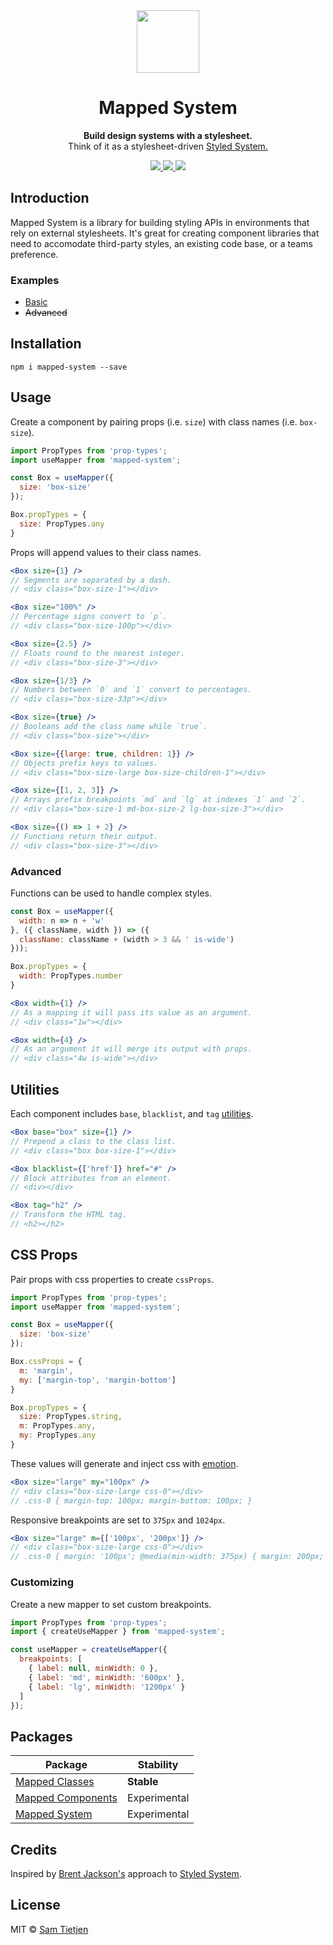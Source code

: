 <div align="center">
  <img src="https://tietjeninteractive.com/projects/mapped-system/mapped-system.svg" width="100px" />
</div>

<h1 align="center">Mapped System</h1>

<p align="center"><strong>Build design systems with a stylesheet.</strong><br/>Think of it as a stylesheet-driven <a href="https://styled-system.com">Styled System.</a></p>

<div align="center">
  <a href="https://www.npmjs.com/package/@samtietjen/mapped-system">
    <img src="https://img.shields.io/badge/npm-v0.2.2-black.svg">
  </a>
  <a href="https://nodejs.org/api/documentation.html#documentation_stability_index">
    <img src="https://img.shields.io/badge/stability-experimental-black.svg">
  </a>
  <a href="https://opensource.org/licenses/MIT">
    <img src="https://img.shields.io/badge/license-MIT-black.svg">
  </a>
</div>

## Introduction
Mapped System is a library for building styling APIs in environments that rely on external stylesheets. It's great for creating component libraries that need to accomodate third-party styles, an existing code base, or a teams preference. 

### Examples
- [Basic](https://codesandbox.io/s/mapped-system-basic-example-xcnbp)
- ~~Advanced~~

## Installation
```shell
npm i mapped-system --save
```

## Usage
Create a component by pairing props (i.e. `size`) with class names (i.e. `box-size`).

```jsx
import PropTypes from 'prop-types';
import useMapper from 'mapped-system';

const Box = useMapper({
  size: 'box-size'
});

Box.propTypes = {
  size: PropTypes.any
}
```

Props will append values to their class names.

```jsx
<Box size={1} />
// Segments are separated by a dash.
// <div class="box-size-1"></div>

<Box size="100%" />
// Percentage signs convert to `p`.
// <div class="box-size-100p"></div>

<Box size={2.5} />
// Floats round to the nearest integer.
// <div class="box-size-3"></div>

<Box size={1/3} />
// Numbers between `0` and `1` convert to percentages.
// <div class="box-size-33p"></div>

<Box size={true} />
// Booleans add the class name while `true`.
// <div class="box-size"></div>

<Box size={{large: true, children: 1}} />
// Objects prefix keys to values.
// <div class="box-size-large box-size-children-1"></div>

<Box size={[1, 2, 3]} />
// Arrays prefix breakpoints `md` and `lg` at indexes `1` and `2`.
// <div class="box-size-1 md-box-size-2 lg-box-size-3"></div>

<Box size={() => 1 + 2} />
// Functions return their output.
// <div class="box-size-3"></div>
```

### Advanced
Functions can be used to handle complex styles.

```jsx
const Box = useMapper({
  width: n => n + 'w'
}, ({ className, width }) => ({
  className: className + (width > 3 && ' is-wide')
}));

Box.propTypes = {
  width: PropTypes.number
}

<Box width={1} />
// As a mapping it will pass its value as an argument.
// <div class="1w"></div>

<Box width={4} />
// As an argument it will merge its output with props.
// <div class="4w is-wide"></div>
```

## Utilities
Each component includes `base`, `blacklist`, and `tag` [utilities](packages/mapped-components#utilities).

```jsx
<Box base="box" size={1} /> 
// Prepend a class to the class list.
// <div class="box box-size-1"></div>

<Box blacklist={['href']} href="#" /> 
// Block attributes from an element.
// <div></div>

<Box tag="h2" /> 
// Transform the HTML tag.
// <h2></h2>
```

## CSS Props
Pair props with css properties to create `cssProps`.

```jsx
import PropTypes from 'prop-types';
import useMapper from 'mapped-system';

const Box = useMapper({
  size: 'box-size'
});

Box.cssProps = {
  m: 'margin',
  my: ['margin-top', 'margin-bottom']
}

Box.propTypes = {
  size: PropTypes.string,
  m: PropTypes.any,
  my: PropTypes.any
}
```

These values will generate and inject css with [emotion](https://emotion.sh).

```jsx
<Box size="large" my="100px" /> 
// <div class="box-size-large css-0"></div>
// .css-0 { margin-top: 100px; margin-bottom: 100px; }
```

Responsive breakpoints are set to `375px` and `1024px`. 

```jsx
<Box size="large" m={['100px', '200px']} /> 
// <div class="box-size-large css-0"></div>
// .css-0 { margin: '100px'; @media(min-width: 375px) { margin: 200px; } }
```

### Customizing
Create a new mapper to set custom breakpoints.

```jsx
import PropTypes from 'prop-types';
import { createUseMapper } from 'mapped-system';

const useMapper = createUseMapper({
  breakpoints: [
    { label: null, minWidth: 0 },
    { label: 'md', minWidth: '600px' },
    { label: 'lg', minWidth: '1200px' }
  ]
});
```

## Packages

| Package | Stability |
| ------- | --------- |
| [Mapped Classes](packages/mapped-classes) | **Stable** |
| [Mapped Components](packages/mapped-components) | Experimental |
| [Mapped System](packages/mapped-system) | Experimental |

## Credits
Inspired by [Brent Jackson's](https://jxnblk.com/) approach to [Styled System](https://styled-system.com/).

## License
MIT © [Sam Tietjen](https://samtietjen.com)